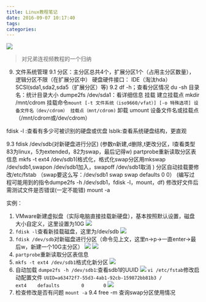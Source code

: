 ```yaml
---
title: Linux教程笔记
date: 2016-09-07 10:17:40
tags:
categories:
---
```


![](http://ww2.sinaimg.cn/large/a8fc9690jw1f8kztqud1jj21hc0zk492.jpg)

>对兄弟连视频教程的一个归纳

<!-- more -->



9. 文件系统管理
9.1
分区：主分区总共4个，扩展分区1个（占用主分区数量），逻辑分区不限（在扩展分区中）
硬盘硬件接口：
IDE（淘汰hda）
SCSI(sda1,sda2,sda5（扩展分区）等)
9.2
df -h；查看分区情况
du -sh 目录名：统计目录大小
dumpe2fs /dev/sda1：看详细信息
挂载
建立挂载点 mkdir /mnt/cdrom
挂载命令`mount [-t 文件系统（iso9660/vfat）] [-o 特殊选项] 设备文件名（dev/cdrom） 挂载点（mnt/cdrom)`
卸载 umount 设备文件名或挂载点（/mnt/cdrom或/dev/cdrom）

fdisk -l :查看有多少可被识别的硬盘或优盘
lsblk:查看系统硬盘结构，更直观


9.3
fdisk /dev/sdb(对新硬盘进行分区)
(参数n新建,d删除,t更改分区，l查看类型83为linux，5为extended，82为swap，最后记得w)
partprobe重新读取分区表信息
mkfs -t ext4 /dev/sdb1(格式化，格式化swap分区用mkswap /dev/sdb1,swapon /dev/sdb1加入，swapoff /dev/sdb1取消  )
分区自动挂载要修改/etc/fstab
（swap要这么写：/dev/sdb1    swap    swap  defaults  0  0）
(编写过程可能用到的指令dumpe2fs -h /dev/sdb1，fdisk -l，mount，df)
修改好文件后需测试文件是否错误(一定不能错)
mount -a

实例：
1. VMware新建虚拟盘（实际电脑直接挂载新硬盘），基本按照默认设置，磁盘大小自定义，这里设置为10G
![](http://ww2.sinaimg.cn/large/a8fc9690gw1f88yt247frj20nx0idq6e.jpg)
2. `fdisk -l`查看新挂载磁盘，这里为/dev/sdb
![](http://ww4.sinaimg.cn/large/a8fc9690gw1f88yvoo2jhj20n405ugov.jpg)
3. `fdisk /dev/sdb`对新磁盘进行分区（命令见上文，这里n->p->一直enter->最后w，新建一个10G主分区）
![](http://ww3.sinaimg.cn/large/a8fc9690gw1f88yzzp29hj20o605mad3.jpg)
![](http://ww1.sinaimg.cn/large/a8fc9690gw1f88z0jkiqdj20fo02p0tg.jpg)
4. `partprobe`重新读取分区表信息
5. `mkfs -t ext4 /dev/sdb1`格式化新分区
![](http://ww2.sinaimg.cn/large/a8fc9690gw1f88z1s4lavj20lr062tc8.jpg)
6. 自动加载
`dumpe2fs -h /dev/sdb1`:查看sdb1的UUID
![](http://ww3.sinaimg.cn/large/a8fc9690gw1f88zqdqpg5j20kr03l0uu.jpg)
`vi /etc/fstab`修改启动配置文件
`UUID=a63472f7-55d3-4ab1-92cb-159872bb81b3 /               ext4    defaults        0       0`
![](http://ww3.sinaimg.cn/large/a8fc9690gw1f88zs2jvk6j20tv07dn2o.jpg)
7. 检查修改是否有问题
`mount -a`
9.4
free -m 查询swap分区使用情况